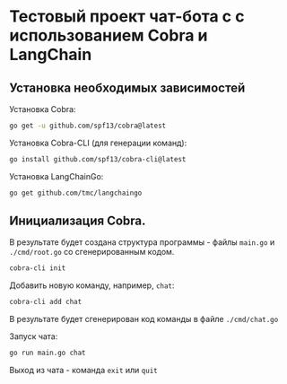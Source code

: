 # Тестовый проект чат-бота с с использованием Cobra и LangChain

## Установка необходимых зависимостей
Установка Cobra:
```bash
go get -u github.com/spf13/cobra@latest
```
Установка Cobra-CLI (для генерации команд):
```bash
go install github.com/spf13/cobra-cli@latest
```
Установка LangChainGo:
```bash
go get github.com/tmc/langchaingo
```

## Инициализация Cobra.
В результате будет создана структура программы - файлы `main.go` и `./cmd/root.go` со сгенерированным кодом.
```bash
cobra-cli init
```

Добавить новую команду, например, `chat`:
```bash
cobra-cli add chat
```
В результате будет сгенерирован код команды в файле `./cmd/chat.go`

Запуск чата:
```bash
go run main.go chat
```

Выход из чата - команда `exit` или `quit`